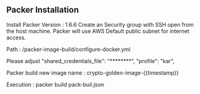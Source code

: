 ## Packer Installation

Install Packer Version : 1.6.6
Create an Security group with SSH open from the host machine.
Packer will use AWS Default public subnet for internet access.

Path : /packer-image-build/configure-docker.yml

Please adjust
"shared_credentials_file": "********",
"profile": "kar",

Packer build new image name : crypto-golden-image-{{timestamp}}


Execution : packer build pack-buil.json
